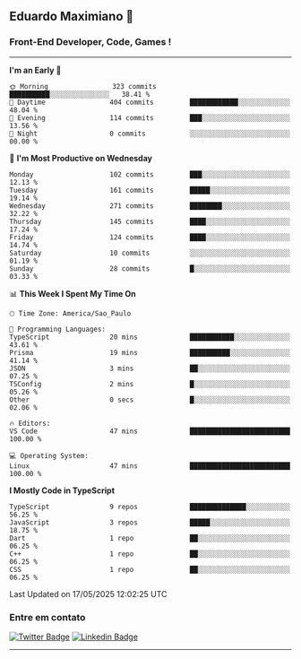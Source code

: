 ## Eduardo Maximiano 👋

### Front-End Developer, Code, Games !

---

<!--START_SECTION:waka-->
**I'm an Early 🐤** 

```text
🌞 Morning                323 commits         ██████████░░░░░░░░░░░░░░░   38.41 % 
🌆 Daytime                404 commits         ████████████░░░░░░░░░░░░░   48.04 % 
🌃 Evening                114 commits         ███░░░░░░░░░░░░░░░░░░░░░░   13.56 % 
🌙 Night                  0 commits           ░░░░░░░░░░░░░░░░░░░░░░░░░   00.00 % 
```
📅 **I'm Most Productive on Wednesday** 

```text
Monday                   102 commits         ███░░░░░░░░░░░░░░░░░░░░░░   12.13 % 
Tuesday                  161 commits         █████░░░░░░░░░░░░░░░░░░░░   19.14 % 
Wednesday                271 commits         ████████░░░░░░░░░░░░░░░░░   32.22 % 
Thursday                 145 commits         ████░░░░░░░░░░░░░░░░░░░░░   17.24 % 
Friday                   124 commits         ████░░░░░░░░░░░░░░░░░░░░░   14.74 % 
Saturday                 10 commits          ░░░░░░░░░░░░░░░░░░░░░░░░░   01.19 % 
Sunday                   28 commits          █░░░░░░░░░░░░░░░░░░░░░░░░   03.33 % 
```


📊 **This Week I Spent My Time On** 

```text
🕑︎ Time Zone: America/Sao_Paulo

💬 Programming Languages: 
TypeScript               20 mins             ███████████░░░░░░░░░░░░░░   43.61 % 
Prisma                   19 mins             ██████████░░░░░░░░░░░░░░░   41.14 % 
JSON                     3 mins              ██░░░░░░░░░░░░░░░░░░░░░░░   07.25 % 
TSConfig                 2 mins              █░░░░░░░░░░░░░░░░░░░░░░░░   05.26 % 
Other                    0 secs              █░░░░░░░░░░░░░░░░░░░░░░░░   02.06 % 

🔥 Editors: 
VS Code                  47 mins             █████████████████████████   100.00 % 

💻 Operating System: 
Linux                    47 mins             █████████████████████████   100.00 % 
```

**I Mostly Code in TypeScript** 

```text
TypeScript               9 repos             ██████████████░░░░░░░░░░░   56.25 % 
JavaScript               3 repos             █████░░░░░░░░░░░░░░░░░░░░   18.75 % 
Dart                     1 repo              ██░░░░░░░░░░░░░░░░░░░░░░░   06.25 % 
C++                      1 repo              ██░░░░░░░░░░░░░░░░░░░░░░░   06.25 % 
CSS                      1 repo              ██░░░░░░░░░░░░░░░░░░░░░░░   06.25 % 
```




 Last Updated on 17/05/2025 12:02:25 UTC
<!--END_SECTION:waka-->

### Entre em contato

[![Twitter Badge](https://img.shields.io/badge/-@edmaxi-1ca0f1?style=flat-square&labelColor=1ca0f1&logo=twitter&logoColor=white&link=https://twitter.com/edmaxi)](https://twitter.com/edmaxi)
[![Linkedin Badge](https://img.shields.io/badge/-Eduardo_Maximiano-0077B5?style=flat-square&logo=Linkedin&logoColor=white&link=https://www.linkedin.com/in/maximiano-eduardo)](https://www.linkedin.com/in/maximiano-eduardo)

---
